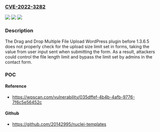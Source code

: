 ### [CVE-2022-3282](https://cve.mitre.org/cgi-bin/cvename.cgi?name=CVE-2022-3282)
![](https://img.shields.io/static/v1?label=Product&message=Drag%20and%20Drop%20Multiple%20File%20Upload%20%E2%80%93%20Contact%20Form%207&color=blue)
![](https://img.shields.io/static/v1?label=Version&message=1.3.6.5%20&color=brightgreen)
![](https://img.shields.io/static/v1?label=Vulnerability&message=CWE-639%20Authorization%20Bypass%20Through%20User-Controlled%20Key&color=brightgreen)

### Description

The Drag and Drop Multiple File Upload WordPress plugin before 1.3.6.5 does not properly check for the upload size limit set in forms, taking the value from user input sent when submitting the form. As a result, attackers could control the file length limit and bypass the limit set by admins in the contact form.

### POC

#### Reference
- https://wpscan.com/vulnerability/035dffef-4b4b-4afb-9776-7f6c5e56452c

#### Github
- https://github.com/20142995/nuclei-templates

